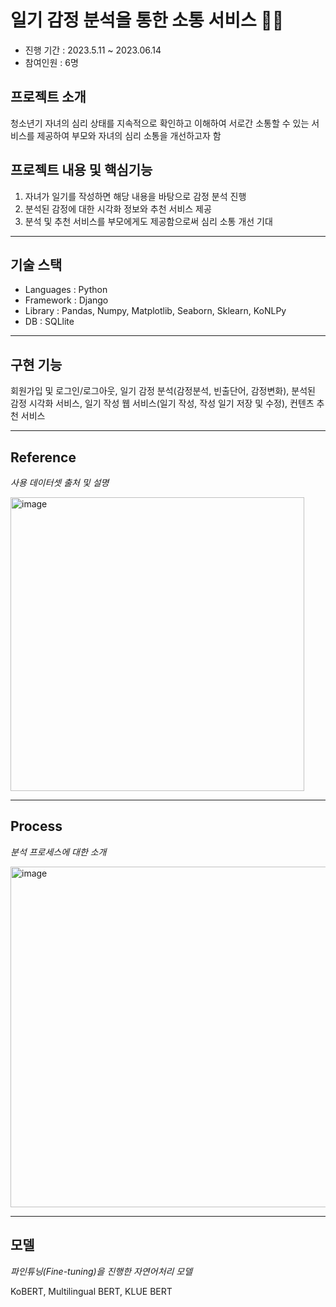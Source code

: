 # 일기 감정 분석을 통한 소통 서비스 💌📔

- 진행 기간 : 2023.5.11 ~ 2023.06.14
- 참여인원 : 6명



## 프로젝트 소개

청소년기 자녀의 심리 상태를 지속적으로 확인하고 이해하여 서로간 소통할 수 있는 서비스를 제공하여 부모와 자녀의 심리 소통을 개선하고자 함

## 프로젝트 내용 및 핵심기능
1) 자녀가 일기를 작성하면 해당 내용을 바탕으로 감정 분석 진행
2) 분석된 감정에 대한 시각화 정보와 추천 서비스 제공
3) 분석 및 추천 서비스를 부모에게도 제공함으로써 심리 소통 개선 기대

------------

## 기술 스택
* Languages : Python
* Framework : Django
* Library : Pandas, Numpy, Matplotlib, Seaborn, Sklearn, KoNLPy
* DB : SQLlite 

----

## 구현 기능
회원가입 및 로그인/로그아웃, 일기 감정 분석(감정분석, 빈출단어, 감정변화), 분석된 감정 시각화 서비스, 일기 작성 웹 서비스(일기 작성, 작성 일기 저장 및 수정), 컨텐츠 추천 서비스

------

## Reference

_사용 데이터셋 출처 및 설명_

<img width="470" alt="image" src="https://github.com/jiniwini/-Emotional-diary/assets/124109398/eb87555d-2882-45e5-b570-34dedf12b437">


-------

## Process

_분석 프로세스에 대한 소개_

<img width="545" alt="image" src="https://github.com/jiniwini/-Emotional-diary/assets/124109398/ad2560d2-f4ac-432c-b357-e9b476658f51">


-------

## 모델

_파인튜닝(Fine-tuning)을 진행한 자연어처리 모델_

KoBERT, Multilingual BERT, KLUE BERT


